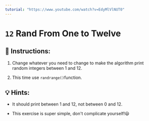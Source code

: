 ```yaml
---
tutorial: "https://www.youtube.com/watch?v=EdyMlVlNUT0"
---
```


# `12` Rand From One to Twelve

## 📝 Instructions:

1. Change whatever you need to change to make the algorithm print random integers between 1 and 12. 

2. This time use `randrange()`function.

## 💡 Hints:

+ It should print between 1 and 12, not between 0 and 12.

+ This exercise is super simple, don't complicate yourself!😃